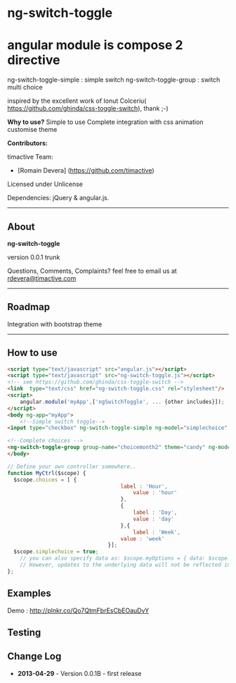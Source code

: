 ng-switch-toggle
=========

# angular module is compose 2  directive
  ng-switch-toggle-simple : simple switch
  ng-switch-toggle-group : switch multi choice

inspired by the excellent work of Ionut Colceriu( https://github.com/ghinda/css-toggle-switch), thank ;-)

__Why to use?__
Simple to use
Complete integration with
css animation
customise theme

__Contributors:__

timactive Team:
* [Romain Devera] (https://github.com/timactive)
 
Licensed under Unlicense 

Dependencies: jQuery & angular.js. 

***

## About
__ng-switch-toggle__

version 0.0.1 trunk

Questions, Comments, Complaints? feel free to email us at rdevera@timactive.com

***

## Roadmap
 Integration with bootstrap theme
 
***
## How to use 
```html
<script type="text/javascript" src="angular.js"></script>
<script type="text/javascript" src="ng-switch-toggle.js"></script>
<!-- see https://github.com/ghinda/css-toggle-switch -->
<link  type="text/css" href="ng-switch-toggle.css" rel="stylesheet"/> 
<script>
    angular.module('myApp',['ngSwitchToggle', ... {other includes}]);
</script>
<body ng-app="myApp">
    <!--Simple switch toggle-->
<input type="checkbox" ng-switch-toggle-simple ng-model="simplechoice" text-on="Oui" text-off="Non" theme="candy"/>

<!--Complete choices -->
<ng-switch-toggle-group group-name="choicemonth2" theme="candy" ng-model="testradio2" choices="choices" color="yellow"></ng-switch-toggle-group>
</body>
```
```javascript
// Define your own controller somewhere..
function MyCtrl($scope) {
  $scope.choices = [ {
  									label : 'Hour',
										value : 'hour'
									},
									{
										label : 'Day',
										value : 'day'
									},{
										label : 'Week',
									value : 'week'
								}];
  $scope.simplechoice = true;
	// you can also specify data as: $scope.myOptions = { data: $scope.myData }. 
	// However, updates to the underlying data will not be reflected in the grid
};

```

## Examples
Demo : http://plnkr.co/Qo7QtmFbrEsCbEOauDvY

## Testing




## Change Log
* __2013-04-29__ - Version 0.0.1B - first release 
